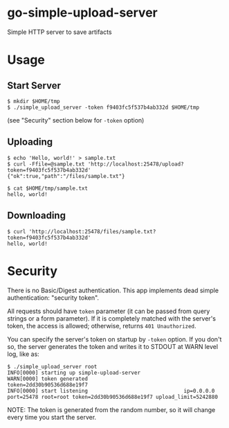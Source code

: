 # go-simple-upload-server
Simple HTTP server to save artifacts

# Usage

## Start Server

```
$ mkdir $HOME/tmp
$ ./simple_upload_server -token f9403fc5f537b4ab332d $HOME/tmp
```

(see "Security" section below for `-token` option)

## Uploading

```
$ echo 'Hello, world!' > sample.txt
$ curl -Ffile=@sample.txt 'http://localhost:25478/upload?token=f9403fc5f537b4ab332d'
{"ok":true,"path":"/files/sample.txt"}
```

```
$ cat $HOME/tmp/sample.txt
hello, world!
```

## Downloading

```
$ curl 'http://localhost:25478/files/sample.txt?token=f9403fc5f537b4ab332d'
hello, world!
```


# Security

There is no Basic/Digest authentication. This app implements dead simple authentication: "security token".

All requests should have `token` parameter (it can be passed from query strings or a form parameter). If it is completely matched with the server's token, the access is allowed; otherwise, returns `401 Unauthorized`.

You can specify the server's token on startup by `-token` option. If you don't so, the server generates the token and writes it to STDOUT at WARN level log, like as:

```
$ ./simple_upload_server root
INFO[0000] starting up simple-upload-server
WARN[0000] token generated                               token=2dd30b90536d688e19f7
INFO[0000] start listening                               ip=0.0.0.0 port=25478 root=root token=2dd30b90536d688e19f7 upload_limit=5242880
```

NOTE: The token is generated from the random number, so it will change every time you start the server.
